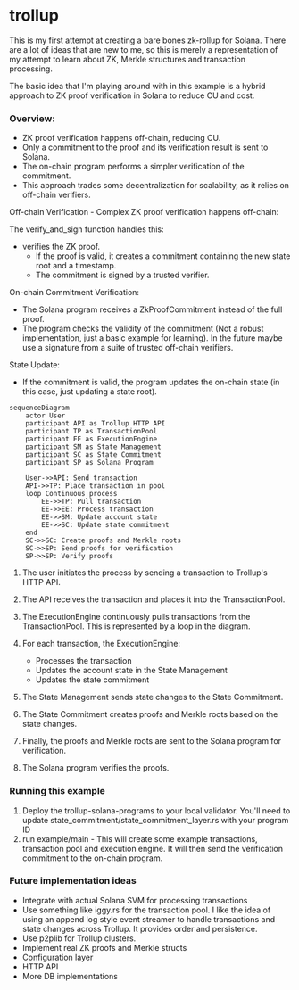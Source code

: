 # trollup

This is my first attempt at creating a bare bones zk-rollup for Solana. There are a lot of ideas that are new to me,
so this is merely a representation of my attempt to learn about ZK, Merkle structures and transaction processing.

The basic idea that I'm playing around with in this example is a hybrid approach to ZK proof verification in Solana to reduce CU and cost.

### **Overview:**

- ZK proof verification happens off-chain, reducing CU.
- Only a commitment to the proof and its verification result is sent to Solana.
- The on-chain program performs a simpler verification of the commitment.
- This approach trades some decentralization for scalability, as it relies on off-chain verifiers.

Off-chain Verification - Complex ZK proof verification happens off-chain:

The verify_and_sign function handles this:

- verifies the ZK proof.
  - If the proof is valid, it creates a commitment containing the new state root and a timestamp.
  - The commitment is signed by a trusted verifier.

On-chain Commitment Verification:

- The Solana program receives a ZkProofCommitment instead of the full proof.
- The program checks the validity of the commitment (Not a robust implementation, just a basic example for learning). In the future maybe use a signature from a suite of trusted off-chain verifiers.

State Update:

- If the commitment is valid, the program updates the on-chain state (in this case, just updating a state root).


```mermaid
sequenceDiagram
    actor User
    participant API as Trollup HTTP API
    participant TP as TransactionPool
    participant EE as ExecutionEngine
    participant SM as State Management
    participant SC as State Commitment
    participant SP as Solana Program

    User->>API: Send transaction
    API->>TP: Place transaction in pool
    loop Continuous process
        EE->>TP: Pull transaction
        EE->>EE: Process transaction
        EE->>SM: Update account state
        EE->>SC: Update state commitment
    end
    SC->>SC: Create proofs and Merkle roots
    SC->>SP: Send proofs for verification
    SP->>SP: Verify proofs
```

1. The user initiates the process by sending a transaction to Trollup's HTTP API.

2. The API receives the transaction and places it into the TransactionPool.

3. The ExecutionEngine continuously pulls transactions from the TransactionPool. This is represented by a loop in the diagram.

4. For each transaction, the ExecutionEngine:
   - Processes the transaction
   - Updates the account state in the State Management
   - Updates the state commitment

5. The State Management sends state changes to the State Commitment.

6. The State Commitment creates proofs and Merkle roots based on the state changes.

7. Finally, the proofs and Merkle roots are sent to the Solana program for verification.

8. The Solana program verifies the proofs.

### **Running this example**

1. Deploy the trollup-solana-programs to your local validator. You'll need to update state_commitment/state_commitment_layer.rs with your program ID
2. run example/main - This will create some example transactions, transaction pool and execution engine. It will then send the verification commitment to the on-chain program.

### **Future implementation ideas**

- Integrate with actual Solana SVM for processing transactions
- Use something like iggy.rs for the transaction pool. I like the idea of using an append log style event streamer to handle transactions and state changes across Trollup. It provides order and persistence.
- Use p2plib for Trollup clusters.
- Implement real ZK proofs and Merkle structs
- Configuration layer
- HTTP API
- More DB implementations
